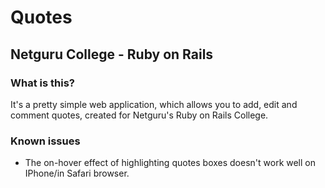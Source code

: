 # Quotes 
## Netguru College - Ruby on Rails

### What is this?
It's a pretty simple web application, which allows you to add, edit and comment quotes, created for Netguru's Ruby on Rails College.

### Known issues
* The on-hover effect of highlighting quotes boxes doesn't work well on IPhone/in Safari browser.
